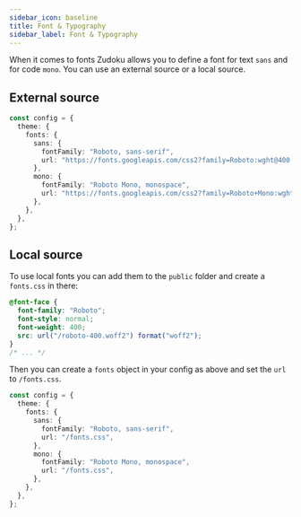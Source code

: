 ```yaml
---
sidebar_icon: baseline
title: Font & Typography
sidebar_label: Font & Typography
---
```


When it comes to fonts Zudoku allows you to define a font for text `sans` and for code `mono`. You can use an external source or a local source.

## External source

```typescript
const config = {
  theme: {
    fonts: {
      sans: {
        fontFamily: "Roboto, sans-serif",
        url: "https://fonts.googleapis.com/css2?family=Roboto:wght@400;700&display=swap",
      },
      mono: {
        fontFamily: "Roboto Mono, monospace",
        url: "https://fonts.googleapis.com/css2?family=Roboto+Mono:wght@400;700&display=swap",
      },
    },
  },
};
```

## Local source

To use local fonts you can add them to the `public` folder and create a `fonts.css` in there:

```css
@font-face {
  font-family: "Roboto";
  font-style: normal;
  font-weight: 400;
  src: url("/roboto-400.woff2") format("woff2");
}
/* ... */
```

Then you can create a `fonts` object in your config as above and set the `url` to `/fonts.css`.

```typescript
const config = {
  theme: {
    fonts: {
      sans: {
        fontFamily: "Roboto, sans-serif",
        url: "/fonts.css",
      },
      mono: {
        fontFamily: "Roboto Mono, monospace",
        url: "/fonts.css",
      },
    },
  },
};
```
